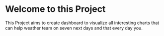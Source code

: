 # Welcome to this Project
 This Project aims to create dashboard to visualize all interesting charts that can help weather team on seven next days and that every day you. 

